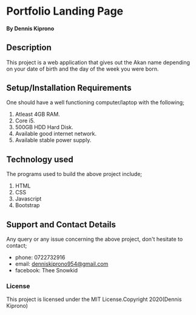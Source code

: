 # Portfolio Landing Page

#### By Dennis Kiprono
## Description
This project is a web application that gives out the Akan name depending on your date of birth and the day of the week you were born.
## Setup/Installation Requirements
One should have a well functioning computer/laptop with the following;
1. Atleast 4GB RAM.
2. Core i5.
3. 500GB HDD Hard Disk.
4. Available good internet network.
5. Available stable power supply.

## Technology used
The programs used to build the above project include;
1. HTML
2. CSS
3. Javascript
4. Bootstrap

## Support and Contact Details
Any query or any issue concerning the above project, don't hesitate to contact;
+ phone: 0722732916
+ email: denniskiprono954@gmail.com
+ facebook: Thee Snowkid

### License
This project is licensed under the MIT License.Copyright 2020(Dennis Kiprono)